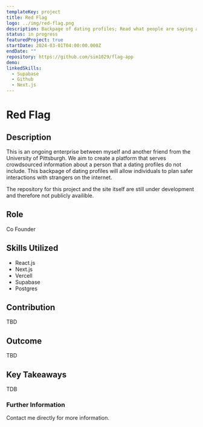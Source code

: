 ```yaml
---
templateKey: project
title: Red Flag
logo: ../img/red-flag.png
description: Backpage of dating profiles; Read what people are saying about someone before meeting up.
status: in progress
featuredProject: true
startDate: 2024-03-01T04:00:00.000Z
endDate: ""
repository: https://github.com/sim1029/flag-app
demo: 
linkedSkills:
  - Supabase
  - Github
  - Next.js
---
```

# Red Flag

## **Description**

This is an ongoing enterprise between myself and another friend from the University of Pittsburgh.
We aim to create a platform that serves crowdsourced information about a person that a dating profiles do not include.
This backpage of dating profiles will allow individuals to plan safer interactions with strangers on the internet.

The repository for this project and the site itself are still under development and therefore not publicly availible.

## **Role**

Co Founder

## **Skills Utilized**

* React.js
* Next.js
* Vercell
* Supabase
* Postgres

## **Contribution**

TBD

## **Outcome**

TBD

## **Key Takeaways**

TDB

### Further Information

Contact me directly for more information.